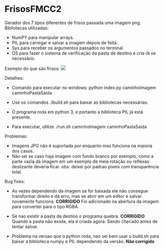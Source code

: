 # FrisosFMCC2

Gerador dos 7 tipos diferentes de frisos passada uma imagem png.
Bibliotecas utilizadas:
- NumPY para manipular arrays.
- PIL para carregar e salvar a imagem depois de feita.
- Sys para receber os argumentos passados no terminal.
- OS para fazer o sistema de verificação da pasta de destino e cria-lá se necessário.

Exemplo do que são frisos:
<img src="https://www.google.com.br/url?sa=i&url=https%3A%2F%2Fwww.atractor.pt%2Fsimetria%2Fmatematica%2Fmateriais%2Fexercicio-frisos.htm&psig=AOvVaw2YwYG1QEjETQ8MqihRQizO&ust=1583729113828000&source=images&cd=vfe&ved=0CAIQjRxqFwoTCIDk4-yIiugCFQAAAAAdAAAAABAO">

Detalhes:

- Comando para executar no windows: python index.py caminhoImagem caminhoPastaSaida

- Use os comandos ./build.sh para baixar as bibliotecas necessárias.

- O programa roda em python 3, e portanto a biblioteca PIL já está presente.

- Para executar, utilize ./run.sh caminhoImagem caminhoPastaSaida

Problemas:
- Imagens JPG não é suportada por enquanto mas funciona na maioria dos casos.
- Não sei se caso haja imagem com fundo branco por exemplo, como a parte vazia da imagem em um exemplo de meia rotação ou reflexao deslizante deveria ficar. obs: deixei por padrao pixeis com transparência total.


Bug fixes: 

- As vezes dependendo da imagem se for baixada ele não consegue transformar direito e dá erro, mas se abrir em um editor e salvar novamente funciona. 
**CORRIGIDO**
Foi adicionado na abertura da imagem para converter para o tipo RGBA.

- Se nao existir a pasta de destino o programa quebra. 
**CORRIGIDO**
Quando a pasta não existe, ela é criada agora. Sendo checado antes de tentar salvar.

- Problema na versao que o python roda, nao sei bem usar o build.sh para baixar a biblioteca numpy e PIL dependendo da versão.
**Não corrigido**
